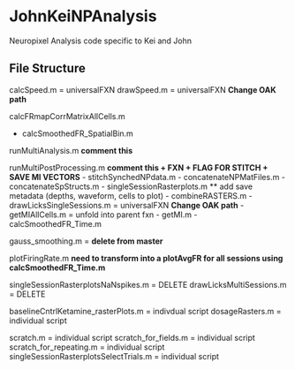 # JohnKeiNPAnalysis
Neuropixel Analysis code specific to Kei and John

## File Structure
calcSpeed.m = universalFXN
drawSpeed.m = universalFXN **Change OAK path**

calcFRmapCorrMatrixAllCells.m 
- calcSmoothedFR_SpatialBin.m


runMultiAnalysis.m **comment this**

runMultiPostProcessing.m **comment this + FXN + FLAG FOR STITCH + SAVE MI VECTORS**
	- stitchSynchedNPdata.m
		- concatenateNPMatFiles.m
			- concatenateSpStructs.m
	- singleSessionRasterplots.m ** add save metadata (depths, waveform, cells to plot)
	- combineRASTERS.m
	- drawLicksSingleSessions.m = universalFXN **Change OAK path**
	- getMIAllCells.m = unfold into parent fxn
		- getMI.m
		- calcSmoothedFR_Time.m 



gauss_smoothing.m =  **delete from master**

plotFiringRate.m **need to transform into a plotAvgFR for all sessions using calcSmoothedFR_Time.m**

singleSessionRasterplotsNaNspikes.m = DELETE 
drawLicksMultiSessions.m = DELETE

baselineCntrlKetamine_rasterPlots.m = indivdual script 
dosageRasters.m = individual script

scratch.m = individual script
scratch_for_fields.m = individual script
scratch_for_repeating.m = individual script
singleSessionRasterplotsSelectTrials.m = individual script